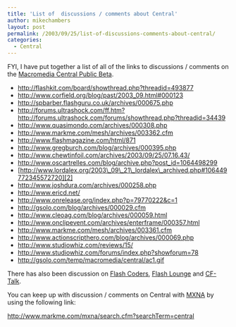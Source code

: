 ```yaml
---
title: 'List of  discussions / comments about Central'
author: mikechambers
layout: post
permalink: /2003/09/25/list-of-discussions-comments-about-central/
categories:
  - Central
---
```



FYI, I have put together a list of all of the links to discussions / comments on the [Macromedia Central Public Beta][1].

*   <http://flashkit.com/board/showthread.php?threadid=493877>
*   <http://www.corfield.org/blog/past/2003_09.html#000123>
*   <http://spbarber.flashguru.co.uk/archives/000675.php>
*   <http://forums.ultrashock.com/ff.htm?http://forums.ultrashock.com/forums/showthread.php?threadid=34439>
*   <http://www.quasimondo.com/archives/000308.php>
*   <http://www.markme.com/mesh/archives/003362.cfm>
*   <http://www.flashmagazine.com/html/871>
*   <http://www.gregburch.com/blog/archives/000395.php>
*   <http://www.chewtinfoil.com/archives/2003/09/25/07.16.43/>
*   <http://www.oscartrelles.com/blog/archive.php?post_id=1064498299>
*   [http://www.lordalex.org/2003\_09\_21\_lordalex\_archived.php#106449772345572720][2]
*   <http://www.joshdura.com/archives/000258.php>
*   <http://www.ericd.net/>
*   <http://www.onrelease.org/index.php?p=79770222&c=1>
*   <http://gsolo.com/blog/archives/000029.cfm>
*   <http://www.cleoag.com/blog/archives/000059.html>
*   <http://www.onclipevent.com/archives/enterframe/000357.html>
*   <http://www.markme.com/mesh/archives/003361.cfm>
*   <http://www.actionscripthero.com/blog/archives/000069.php>
*   <http://www.studiowhiz.com/reviews/15/>
*   <http://www.studiowhiz.com/forums/index.php?showforum=78>
*   <http://gsolo.com/temp/macromedia/central/ac1.gif>

There has also been discussion on [Flash Coders][3], [Flash Lounge][3] and [CF-Talk][4].

You can keep up with discussion / comments on Central with [MXNA][5] by using the following link:

<http://www.markme.com/mxna/search.cfm?searchTerm=central>

 [1]: http://www.macromedia.com/go/central
 [2]: http://www.lordalex.org/2003_09_21_lordalex_archived.php#106449772345572720
 [3]: http://chattyfig.figleaf.com
 [4]: http://www.houseoffusion.com
 [5]: http://www.macromedia.com/go/weblogs